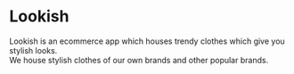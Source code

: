 # Lookish
Lookish is an ecommerce app which houses trendy clothes which give you stylish looks.  
We house stylish clothes of our own brands and other popular brands.
